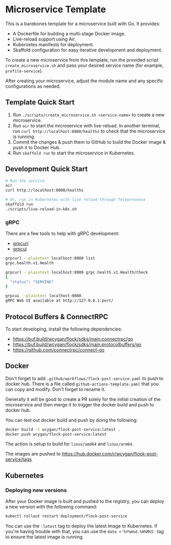 # Microservice Template

This is a barebones template for a microservice built with Go. It provides:

- A Dockerfile for building a multi-stage Docker image.
- Live-reload support using Air.
- Kubernetes manifests for deployment.
- Skaffold configuration for easy iterative development and deployment.

To create a new microservice from this template, run the provided script `create_microservice.sh` and pass your desired service name (for example, `profile-service`).

After creating your microservice, adjust the module name and any specific configurations as needed.

## Template Quick Start

1. Run `./scripts/create_microservice.sh <service-name>` to create a new microservice.
2. Run `air` to start the microservice with live-reload. In another terminal, run `curl http://localhost:8080/healthz` to check that the microservice is running.
3. Commit the changes & push them to GitHub to build the Docker image & push it to Docker Hub.
4. Run `skaffold run` to start the microservice in Kubernetes.

## Development Quick Start

```bash
# Run the service
air
curl http://localhost:8080/healthz

# Or, run in Kubernetes with live reload through Telepresence
skaffold run
./scripts/live-reload-in-k8s.sh
```

### gRPC

There are a few tools to help with gRPC development:

- [grpcurl](https://github.com/fullstorydev/grpcurl)
- [grpcui](https://github.com/fullstorydev/grpcui)

```bash
grpcurl --plaintext localhost:8080 list
grpc.health.v1.Health

grpcurl --plaintext localhost:8080 grpc.health.v1.Health/Check
{
  "status": "SERVING"
}

grpcui --plaintext localhost:8080
gRPC Web UI available at http://127.0.0.1:port/
```

## Protocol Buffers & ConnectRPC

To start developing, install the following dependencies:

- https://buf.build/wcygan/flock/sdks/main:connectrpc/go
- https://buf.build/wcygan/flock/sdks/main:protocolbuffers/go
- https://github.com/connectrpc/connect-go

## Docker

Don't forget to add `.github/workflows/flock-post-service.yaml` to push to docker hub. There is a file called `github-actions-template.yaml` that you can copy and modify. Don't forget to rename it.

Generally it will be good to create a PR solely for the initial creation of the microservice and then merge it to trigger the docker build and push to docker hub.

You can test out docker build and push by doing the following:

```bash
docker build -t wcygan/flock-post-service:latest .
docker push wcygan/flock-post-service:latest
```

The action is setup to build for `linux/amd64` and `linux/arm64`.

The images are pushed to https://hub.docker.com/r/wcygan/flock-post-service/tags

## Kubernetes

### Deploying new versions

After your Docker image is built and pushed to the registry, you can deploy a new version with the following command:

```bash
kubectl rollout restart deployment/flock-post-service
```

You can use the `:latest` tag to deploy the latest image to Kubernetes. If you're having trouble with that, you can use the `date +'%Y%m%d.%H%M%S'` tag to ensure the latest image is running.